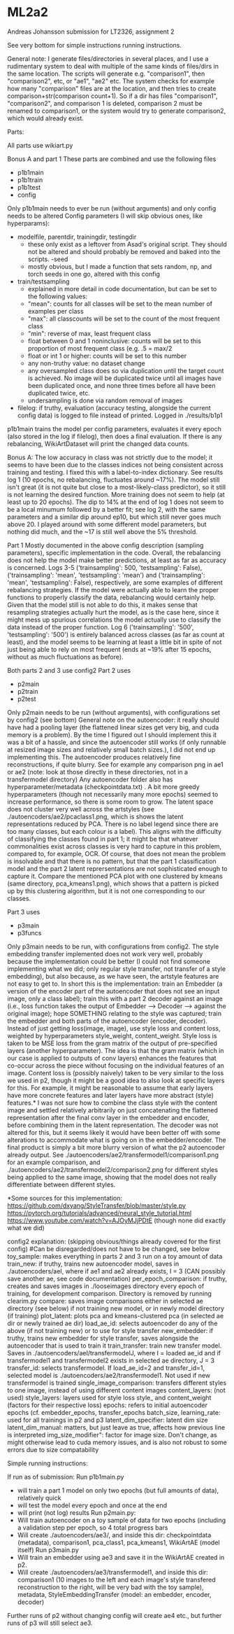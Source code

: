 # ML2a2
Andreas Johansson submission for LT2326, assignment 2

See very bottom for simple instructions running instructions.

General note: I generate files/directories in several places, and I use a rudimentary system to deal with multiple of the same kinds of files/dirs in the same location. The scripts will generate e.g. "comparison1", then "comparison2", etc, or "ae1", "ae2" etc. The system checks for example how many "comparison" files are at the location, and then tries to create comparison+str(comparison count+1). So if a dir has files "comparison1", "comparison2", and comparison 1 is deleted, comparison 2 must be renamed to comparison1, or the system would try to generate comparison2, which would already exist.

Parts:

All parts use wikiart.py

Bonus A and part 1
These parts are combined and use the following files
 - p1b1main
 - p1b1train
 - p1b1test
 - config

Only p1b1main needs to ever be run (without arguments) and only config needs to be altered
Config parameters (I will skip obvious ones, like hyperparams):
- modelfile, parentdir, trainingdir, testingdir
  - these only exist as a leftover from Asad's original script. They should not be altered and should probably be removed and baked into the scripts.
-seed
  - mostly obvious, but I made a function that sets random, np, and torch seeds in one go, altered with this config
- train/testsampling
  - explained in more detail in code documentation, but can be set to the following values:
   - "mean": counts for all classes will be set to the mean number of examples per class
   - "max": all classcounts will be set to the count of the most frequent class
   - "min": reverse of max, least frequent class
   - float between 0 and 1 noninclusive: counts will be set to this proportion of most frequent class (e.g. .5 = max/2
   - float or int 1 or higher: counts will be set to this number
   -  any non-truthy value: no dataset change
  - any oversampled class does so via duplication until the target count is achieved. No image will be duplicated twice until all images have been duplicated once, and none three times before all have been duplicated twice, etc.
  - undersampling is done via random removal of images
- filelog: if truthy, evaluation (accuracy testing, alongside the current config data) is logged to file instead of printed. Logged in ./results/b1p1

p1b1main trains the model per config parameters, evaluates it every epoch (also stored in the log if filelog), then does a final evaluation. If there is any rebalancing, WikiArtDataset will print the changed data counts.

Bonus A:
The low accuracy in class was not strictly due to the model; it seems to have been due to the classes indices not being consistent across training and testing. I fixed this with a label-to-index dictionary. See results log 1 (10 epochs, no rebalancing, fluctuates around ~17%). The model still isn't great (it is not quite but close to a most-likely-class predictor), so it still is not learning the desired function. More training does not seem to help (at least up to 20 epochs). The dip to 14% at the end of log 1 does not seem to be a local minumum followed by a better fit; see log 2, with the same parameters and a similar dip around ep10, but which still never goes much above 20. I played around with some different model parameters, but nothing did much, and the ~17 is still well above the 5% threshold.

Part 1
Mostly documented in the above config description (sampling parameters), specific implementation in the code. Overall, the rebalancing does not help the model make better predictions, at least as far as accuracy is concerned. Logs 3-5 ('trainsampling': 500, 'testsampling': False), ('trainsampling': 'mean', 'testsampling': 'mean') and ('trainsampling': 'mean', 'testsampling': False), respectively, are some examples of different rebalancing strategies. If the model were actually able to learn the proper functions to properly classify the data, rebalancing would certainly help. Given that the model still is not able to do this, it makes sense that resampling strategies actually hurt the model, as is the case here, since it might mess up spurious correlations the model actually use to classify the data instead of the proper function. Log 6 ('trainsampling': '500', 'testsampling': '500') is entirely balanced across classes (as far as count at least), and the model seems to be learning at least a little bit in spite of not just being able to rely on most frequent (ends at ~19% after 15 epochs, without as much fluctuations as before).

Both parts 2 and 3 use config2
Part 2 uses
- p2main
- p2train
- p2test

Only p2main needs to be run (without arguments), with configurations set by config2 (see bottom)
General note on the autoencoder: it really should have had a pooling layer (the flattened linear sizes get very big, and cuda memory is a problem). By the time I figured out I should implement this it was a bit of a hassle, and since the autoencoder still works (if only runnable at resized image sizes and relatively small batch sizes.), I did not end up implementing this. The autoencoder produces relatively fine reconstructions, if quite blurry. See for example any comparison png in ae1 or ae2 (note: look at those directly in these directories, not in a transfermodel directory) Any autoencoder folder also has hyperparameter/metadata (checkpointdata.txt) . A bit more greedy hyperparameters (though not necessarily many more epochs) seemed to increase performance, so there is some room to grow. The latent space does not cluster very well across the artstyles (see ./autoencoders/ae2/pcaclass1.png, which is shows the latent representations reduced by PCA. There is no label legend since there are too many classes, but each colour is a label). This aligns with the difficulty of classifying the classes found in part 1; it might be that whatever commonalities exist across classes is very hard to capture in this problem, compared to, for example, OCR. Of course, that does not mean the problem is insolvable and that there is no pattern, but that the part 1 classification model and the part 2 latent reprersentations are not sophisticated enough to capture it. Compare the mentioned PCA plot with one clustered by kmeans (same directory, pca_kmeans1.png), which shows that a pattern is picked up by this clustering algorithm, but it is not one corresponding to our classes.

Part 3 uses
- p3main
- p3funcs

Only p3main needs to be run, with configurations from config2.
The style embedding transfer implemented does not work very well, probably because the implementation could be better (I could not find someone implementing what we did; only regular style transfer, not transfer of a style embedding), but also because, as we have seen, the artstyle features are not easy to get to. In short this is the implementation: train an Embedder (a version of the encoder part of the autoencoder that does not see an input image, only a class label); train this with a part 2 decoder against an image (i.e., loss function takes the output of Embedder --> Decoder --> against the original image); hope SOMETHING relating to the style was captured; train the embedder and both parts of the autoencoder (encoder, decoder). Instead of just getting loss(image, image), use style loss and content loss, weighted by hyperparameters style_weight, content_weight. Style loss is taken to be MSE loss from the gram matrix of the output of pre-specified layers (another hyperparameter). The idea is that the gram matrix (which in our case is applied to outputs of conv layers) enhances the features that co-occur across the piece without focusing on the individual features of an image. Content loss is (possibly naively) taken to be very similar to the loss we used in p2, though it might be a good idea to also look at specific layers for this. For example, it might be reasonable to assume that early layers have more concrete features and later layers have more abstract (style) features.* I was not sure how to combine the class style with the content image and settled relatively arbitrarily on just concatenating the flattened representation after the final conv layer in the embedder and encoder, before combining them in the latent representation. The decoder was not altered for this, but it seems likely it would have been better off with some alterations to accommodate what is going on in the embedder/encoder. The final product is simply a bit more blurry version of what the p2 autoencoder already output. See ./autoencoders/ae2/transfermodel1/comparison1.png for an example comparison, and ./autoencoders/ae2/transfermodel2/comparison2.png for different styles being applied to the same image, showing that the model does not really differentiate between different styles.

*Some sources for this implementation:
https://github.com/dxyang/StyleTransfer/blob/master/style.py
https://pytorch.org/tutorials/advanced/neural_style_tutorial.html
https://www.youtube.com/watch?v=AJOyMJjPDtE
(though none did exactly what we did)

config2 explanation:
(skipping obvious/things already covered for the first config)
#Can be disregarded/does not have to be changed, see below
toy_sample: makes everything in parts 2 and 3 run on a toy amount of data
train_new: if truthy, trains new autoencoder model, saves in ./autoencoders/aeI, where if ae1 and ae2 already exists, I = 3 (CAN possibly save another ae, see code documentation)
per_epoch_comparison: if truthy, creates and saves images in ./looseimages directory every epoch of training, for development comparison. Directory is removed by running clearim.py
compare: saves image comparisons either in selected ae directory (see below) if not training new model, or in newly model directory (if training)
plot_latent: plots pca and kmeans-clustered pca (in selected ae dir or newly trained ae dir)
load_ae_id: selects autoencoder do any of the above (if not training new) or to use for style transfer
new_embedder: if truthy, trains new embedder for style transfer, saves alongside the autoencoder that is used to train it
train_transfer: train new transfer model. Saves in ./autoencoders/aeI/transfermodelJ, where I = loaded ae_id and if transfermodel1 and transfermodel2 exists in selected ae directory, J = 3
transfer_id: selects transfermodel. If load_ae_id=2 and transfer_id=1, selected model is ./autoencoders/ae2/transfermodel1. Not used if new transfermodel is trained
single_image_comparison: transfers different styles to one image, instead of using different content images
content_layers: (not used)
style_layers: layers used for style loss
style_ and content_weight (factors for their respective loss)
epochs: refers to initial autoencoder epochs (cf. embedder_epochs, transfer_epochs
batch_size, learning_rate: used for all trainings in p2 and p3
latent_dim_specifier: latent dim size
latent_dim_manual: matters, but just leave as true, affects how previous line is interpreted
img_size_modifier": factor for image size. Don't change, as might otherwise lead to cuda memory issues, and is also not robust to some errors due to size compatability


Simple running instructions:

If run as of submission:
Run p1b1main.py
- will train a part 1 model on only two epochs (but full amounts of data), relatively quick
- will test the model every epoch and once at the end
- will print (not log) results
Run p2main.py:
- Will train autoencoder on a toy sample of data for two epochs (including a validation step per epoch, so 4 total progress bars
- Will create ./autoencoders/ae3/, and inside this dir: checkpointdata (metadata), comparison1, pca_class1, pca_kmeans1, WikiArtAE (model itself)
Run p3main.py
- Will train an embedder using ae3 and save it in the WikiArtAE created in p2.
- Will create ./autoencoders/ae3/transfermodel1, and inside this dir: comparison1 (10 images to the left and each image's style transfered reconstruction to the right, will be very bad with the toy sample), metadata, StyleEmbeddingTransfer (model: an embedder, encoder, decoder)

Further runs of p2 without changing config will create ae4 etc., but further runs of p3 will still select ae3. 












